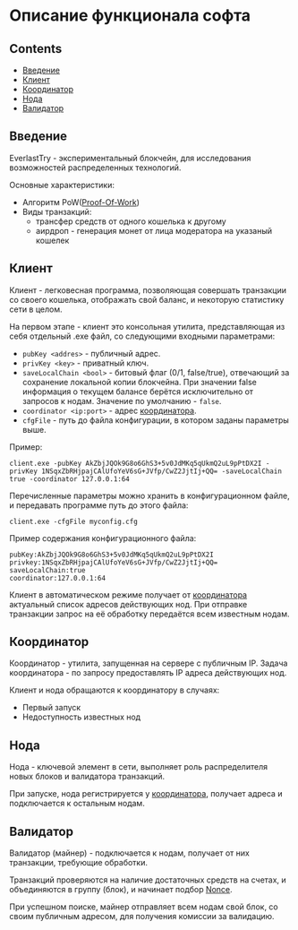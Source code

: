 # Описание функционала софта

## Contents
- [Введение](#введение)
- [Клиент](#клиент)
- [Координатор](#координатор)
- [Нода](#нода)
- [Валидатор](#валидатор)

## Введение
EverlastTry - экспериментальный блокчейн, для исследования возможностей распределенных технологий.

Основные характеристики:
- Алгоритм PoW([Proof-Of-Work](https://forklog.com/chto-takoe-proof-of-work-i-proof-of-stake/))
- Виды транзакций:
  - трансфер средств от одного кошелька к другому
  - аирдроп - генерация монет от лица модератора на указаный кошелек

## Клиент
Клиент - легковесная программа, позволяющая совершать транзакции со своего кошелька, отображать свой баланс, и некоторую статистику сети в целом.

На первом этапе - клиент это консольная утилита, представляющая из себя отдельный .exe файл, со следующими входными параметрами:
- ``pubKey <addres>`` - публичный адрес.
- ``privKey <key>`` - приватный ключ.
- ``saveLocalChain <bool>`` - битовый флаг (0/1, false/true), отвечающий за сохранение локальной копии блокчейна. При значении false информация о текущем балансе берётся исключительно от запросов к нодам. Значение по умолчанию - `false`.
- ``coordinator <ip:port>`` - адрес [координатора](#координатор).
- ``cfgFile`` - путь до файла конфигурации, в котором заданы параметры выше.

Пример:

``client.exe -pubKey AkZbjJQOk9G8o6GhS3+5v0JdMKq5qUkmQ2uL9pPtDX2I -privKey 1NSqxZbRHjpajCAlUfoYeV6sG+JVfp/CwZ2JjtIj+QQ= -saveLocalChain true -coordinator 127.0.0.1:64``

Перечисленные параметры можно хранить в конфигурационном файле, и передавать программе путь до этого файла:

``client.exe -cfgFile myconfig.cfg``

Пример содержания конфигурационного файла:
```
pubKey:AkZbjJQOk9G8o6GhS3+5v0JdMKq5qUkmQ2uL9pPtDX2I
privkey:1NSqxZbRHjpajCAlUfoYeV6sG+JVfp/CwZ2JjtIj+QQ=
saveLocalChain:true
coordinator:127.0.0.1:64
```
Клиент в автоматическом режиме получает от [координатора](#координатор) актуальный список адресов действующих нод.
При отправке транзакции запрос на её обработку передаётся всем известным нодам.

## Координатор
Координатор - утилита, запущенная на сервере с публичным IP. Задача координатора - по запросу предоставлять IP адреса действующих нод.

Клиент и нода обращаются к координатору в случаях:
- Первый запуск
- Недоступность известных нод

## Нода
Нода - ключевой элемент в сети, выполняет роль распределителя новых блоков и валидатора транзакций.

При запуске, нода регистрируется у [координатора](#координатор), получает адреса и подключается к остальным нодам.

## Валидатор
Валидатор (майнер) - подключается к нодам, получает от них транзакции, требующие обработки.

Транзакций проверяются на наличие достаточных средств на счетах, и объединяются в группу (блок), и начинает подбор [Nonce](https://coincentral.com/what-is-a-nonce-proof-of-work/#:~:text=The%20nonce%20is%20a%20central,blockchains%20and%20cryptocurrencies%20like%20Bitcoin.&text=The%20nonce%20is%20a%20random,so%20win%20the%20block%20reward.).

При успешном поиске, майнер отправляет всем нодам свой блок, со своим публичным адресом, для получения комиссии за валидацию.
